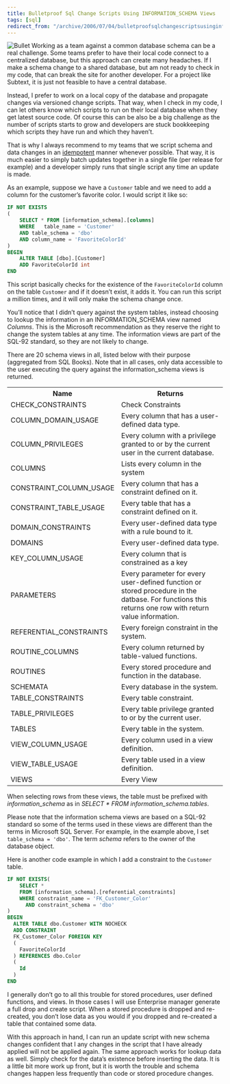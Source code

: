 ```yaml
---
title: Bulletproof Sql Change Scripts Using INFORMATION_SCHEMA Views
tags: [sql]
redirect_from: "/archive/2006/07/04/bulletproofsqlchangescriptsusinginformation_schemaviews.aspx/"
---
```


![Bullet](https://haacked.com/assets/images/singlebullet.jpg) Working as a team
against a common database schema can be a real challenge. Some teams
prefer to have their local code connect to a centralized database, but
this approach can create many headaches. If I make a schema change to a
shared database, but am not ready to check in my code, that can break
the site for another developer. For a project like Subtext, it is just
not feasible to have a central database.

Instead, I prefer to work on a local copy of the database and propagate
changes via versioned change scripts. That way, when I check in my code,
I can let others know which scripts to run on their local database when
they get latest source code. Of course this can be also be a big
challenge as the number of scripts starts to grow and developers are
stuck bookkeeping which scripts they have run and which they haven’t.

That is why I always recommend to my teams that we script schema and
data changes in an
[idempotent](http://en.wikipedia.org/wiki/Idempotent "An operation applied more than once is the same as if applied once")
manner whenever possible. That way, it is much easier to simply batch
updates together in a single file (per release for example) and a
developer simply runs that single script any time an update is made.

As an example, suppose we have a `Customer` table and we need to add a
column for the customer’s favorite color. I would script it like so:

```sql
IF NOT EXISTS 
(
    SELECT * FROM [information_schema].[columns] 
    WHERE   table_name = 'Customer' 
    AND table_schema = 'dbo'
    AND column_name = 'FavoriteColorId'
)
BEGIN
    ALTER TABLE [dbo].[Customer]
    ADD FavoriteColorId int
END
```

This script basically checks for the existence of the `FavoriteColorId`
column on the table `Customer` and if it doesn’t exist, it adds it. You
can run this script a million times, and it will only make the schema
change once.

You’ll notice that I didn’t query against the system tables, instead
choosing to lookup the information in an INFORMATION\_SCHEMA view named
*Columns*. This is the Microsoft recommendation as they reserve the
right to change the system tables at any time. The information views are
part of the SQL-92 standard, so they are not likely to change.

There are 20 schema views in all, listed below with their purpose
(aggregated from SQL Books). Note that in all cases, only data
accessible to the user executing the query against the
information\_schema views is returned.

<table class="highlightTable">
    <tbody>
        <tr>
            <th>Name</th>
            <th>Returns</th>
        </tr>
        <tr class="alt">
            <td>CHECK_CONSTRAINTS</td>
            <td>Check Constraints</td>
        </tr>
        <tr>
            <td>COLUMN_DOMAIN_USAGE</td>
            <td>Every column that has a user-defined data type.</td>
        </tr>
        <tr class="alt">
            <td>COLUMN_PRIVILEGES</td>
            <td>Every column with a privilege granted to or by the current user in the current database.</td>
        </tr>
        <tr>
            <td>COLUMNS</td>
            <td>Lists every column in the system</td>
        </tr>
        <tr class="alt">
            <td>CONSTRAINT_COLUMN_USAGE</td>
            <td>Every column that has a constraint defined on it.</td>
        </tr>
        <tr>
            <td>CONSTRAINT_TABLE_USAGE</td>
            <td>Every table that has a constraint defined on it.</td>
        </tr>
        <tr class="alt">
            <td>DOMAIN_CONSTRAINTS</td>
            <td>Every user-defined data type with a rule bound to it.</td>
        </tr>
        <tr>
            <td>DOMAINS</td>
            <td>Every user-defined data type.</td>
        </tr>
        <tr class="alt">
            <td>KEY_COLUMN_USAGE</td>
            <td>Every column that is constrained as a key</td>
        </tr>
        <tr>
            <td>PARAMETERS</td>
            <td>Every parameter for every user-defined function or stored procedure in the datbase. For functions this returns one row with return value information.</td>
        </tr>
        <tr class="alt">
            <td>REFERENTIAL_CONSTRAINTS</td>
            <td>Every foreign constraint in the system.</td>
        </tr>
        <tr>
            <td>ROUTINE_COLUMNS</td>
            <td>Every column returned by table-valued functions.</td>
        </tr>
        <tr class="alt">
            <td>ROUTINES</td>
            <td>Every stored procedure and function in the database.</td>
        </tr>
        <tr>
            <td>SCHEMATA</td>
            <td>Every database in the system.</td>
        </tr>
        <tr class="alt">
            <td>TABLE_CONSTRAINTS</td>
            <td>Every table constraint.</td>
        </tr>
        <tr>
            <td>TABLE_PRIVILEGES</td>
            <td>Every table privilege granted to or by the current user.</td>
        </tr>
        <tr class="alt">
            <td>TABLES</td>
            <td>Every table in the system.</td>
        </tr>
        <tr>
            <td>VIEW_COLUMN_USAGE</td>
            <td>Every column used in a view definition.</td>
        </tr>
        <tr class="alt">
            <td>VIEW_TABLE_USAGE</td>
            <td>Every table used in a view definition.</td>
        </tr>
        <tr>
            <td>VIEWS</td>
            <td>Every View</td>
        </tr>
    </tbody>
</table>

When selecting rows from these views, the table must be prefixed with
*information\_schema* as in *SELECT \* FROM information\_schema.tables*.

Please note that the information schema views are based on a SQL-92
standard so some of the terms used in these views are different than the
terms in Microsoft SQL Server. For example, in the example above, I set
`table_schema = 'dbo'`. The term *schema* refers to the owner of the
database object.

Here is another code example in which I add a constraint to the
`Customer` table.

```sql
IF NOT EXISTS(
    SELECT * 
    FROM [information_schema].[referential_constraints] 
    WHERE constraint_name = 'FK_Customer_Color' 
      AND constraint_schema = 'dbo'
)
BEGIN
  ALTER TABLE dbo.Customer WITH NOCHECK 
  ADD CONSTRAINT
  FK_Customer_Color FOREIGN KEY
  (
    FavoriteColorId
  ) REFERENCES dbo.Color
  (
    Id
  )
END
```

I generally don’t go to all this trouble for stored procedures, user
defined functions, and views. In those cases I will use Enterprise
manager generate a full drop and create script. When a stored procedure
is dropped and re-created, you don’t lose data as you would if you
dropped and re-created a table that contained some data.

With this approach in hand, I can run an update script with new schema
changes confident that I any changes in the script that I have already
applied will not be applied again. The same approach works for lookup
data as well. Simply check for the data’s existence before inserting the
data. It is a little bit more work up front, but it is worth the trouble
and schema changes happen less frequently than code or stored procedure
changes.

